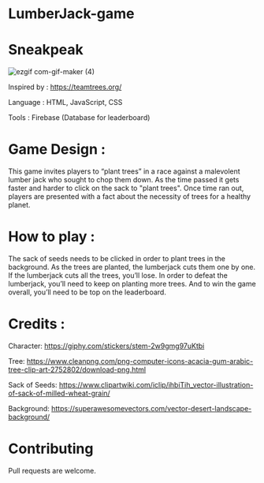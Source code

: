 # LumberJack-game

# Sneakpeak 
![ezgif com-gif-maker (4)](https://user-images.githubusercontent.com/53033648/79019275-0039c500-7b44-11ea-9017-8711bd4f603b.gif)

Inspired by : https://teamtrees.org/

Language : HTML, JavaScript, CSS

Tools : Firebase (Database for leaderboard)


# Game Design : 
This game invites players to “plant trees” in a race against a malevolent lumber jack who sought to chop them down. 
As the time passed it gets faster and harder to click on the sack to "plant trees".
Once time ran out, players are presented with a fact about the necessity of trees for a healthy planet. 

# How to play : 

The sack of seeds needs to be clicked in order to plant trees in the background. As the trees are planted, the lumberjack cuts them one by one. If the lumberjack cuts all the trees, you’ll lose. In order to defeat the lumberjack, you’ll need to keep on planting more trees. And to win the game overall, you’ll need to be top on the leaderboard.


# Credits : 

Character: https://giphy.com/stickers/stem-2w9gmg97uKtbi

Tree: https://www.cleanpng.com/png-computer-icons-acacia-gum-arabic-tree-clip-art-2752802/download-png.html

Sack of Seeds: https://www.clipartwiki.com/iclip/ihbiTih_vector-illustration-of-sack-of-milled-wheat-grain/

Background: https://superawesomevectors.com/vector-desert-landscape-background/

# Contributing
Pull requests are welcome.
